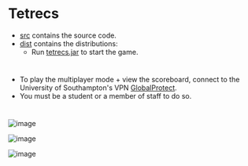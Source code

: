 # Tetrecs
- [src](src) contains the source code.
- [dist](dist) contains the distributions:
  - Run [tetrecs.jar](dist/tetrecs.jar) to start the game.
#
- To play the multiplayer mode + view the scoreboard, connect to the University of Southampton's VPN [GlobalProtect](https://knowledgenow.soton.ac.uk/Articles/KB0011610). 
- You must be a student or a member of staff to do so.
#
![image](https://github.com/user-attachments/assets/64a089c6-7466-42ac-8133-5eebe87a4e13)

![image](https://github.com/user-attachments/assets/468f2a63-3aff-46c2-8430-6757888e1747)

![image](https://github.com/user-attachments/assets/0a770a91-df9d-4170-a041-3820217076c3)
